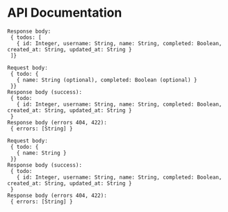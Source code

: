 # API Documentation

```*GET https://learn-to-code-react.herokuapp.com/users/:username/todos.json*
Response body:
 { todos: [
   { id: Integer, username: String, name: String, completed: Boolean, created_at: String, updated_at: String }
 ]}
```

```*PATCH https://learn-to-code-react.herokuapp.com/users/:username/todos/:id.json*
Request body:
 { todo: {
   { name: String (optional), completed: Boolean (optional) }
 }}
Response body (success):
 { todo:
   { id: Integer, username: String, name: String, completed: Boolean, created_at: String, updated_at: String }
 }
Response body (errors 404, 422):
 { errors: [String] }
```

```*POST https://learn-to-code-react.herokuapp.com/users/:username/todos.json*
Request body:
 { todo: {
   { name: String }
 }}
Response body (success):
 { todo:
   { id: Integer, username: String, name: String, completed: Boolean, created_at: String, updated_at: String }
 }
Response body (errors 404, 422):
 { errors: [String] }
```
